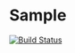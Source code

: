 # Sample

[![Build Status](https://travis-ci.org/parkashkmanwani/Sample.svg?branch=master)](https://travis-ci.org/parkashkmanwani/Sample)